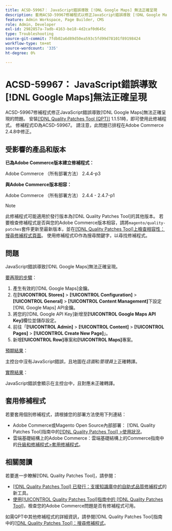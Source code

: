 ```yaml
---
title: ACSD-59967： JavaScript錯誤導致 [!DNL Google Maps] 無法正確呈現
description: 套用ACSD-59967修補程式以修正JavaScript錯誤導致 [!DNL Google Maps] 無法正確呈現的Adobe Commerce問題。
feature: Admin Workspace, Page Builder, CMS
role: Admin, Developer
exl-id: 2982857a-7adb-4163-be18-4d2caf0d645c
type: Troubleshooting
source-git-commit: 7fdb02a6d89d50ea593c5fd99d78101f89198424
workflow-type: tm+mt
source-wordcount: '335'
ht-degree: 0%

---
```


# ACSD-59967： JavaScript錯誤導致[!DNL Google Maps]無法正確呈現

ACSD-59967修補程式修正JavaScript錯誤導致[!DNL Google Maps]無法正確呈現的問題。 安裝[[!DNL Quality Patches Tool (QPT)]](https://experienceleague.adobe.com/zh-hant/docs/commerce-operations/tools/quality-patches-tool/quality-patches-tool-to-self-serve-quality-patches) 1.1.51時，即可使用此修補程式。 修補程式ID為ACSD-59967。 請注意，此問題已排程在Adobe Commerce 2.4.8中修正。

## 受影響的產品和版本

**已為Adobe Commerce版本建立修補程式：**

Adobe Commerce （所有部署方法） 2.4.4-p3

**與Adobe Commerce版本相容：**

Adobe Commerce （所有部署方法） 2.4.4 - 2.4.7-p1

>[!NOTE]
>
>此修補程式可能適用於發行版本為[!DNL Quality Patches Tool]的其他版本。 若要檢查修補程式是否與您的Adobe Commerce版本相容，請將`magento/quality-patches`套件更新至最新版本，並在[[!DNL Quality Patches Tool]上檢查相容性：搜尋修補程式頁面](https://experienceleague.adobe.com/tools/commerce-quality-patches/index.html?lang=zh-Hant)。 使用修補程式ID作為搜尋關鍵字，以尋找修補程式。

## 問題

JavaScript錯誤導致[!DNL Google Maps]無法正確呈現。

<u>要再現的步驟</u>：

1. 產生有效的[!DNL Google Maps]金鑰。
1. 在&#x200B;**[!UICONTROL Stores]** > **[!UICONTROL Configuration]** > **[!UICONTROL General]** > **[!UICONTROL Content Management]**&#x200B;下設定[!DNL Google Maps] API金鑰。
1. 將您的[!DNL Google API Key]新增至&#x200B;**[!UICONTROL Google Maps API Key]**&#x200B;欄位並儲存設定。
1. 前往「**[!UICONTROL Admin]** > **[!UICONTROL Content]** > **[!UICONTROL Pages]** > **[!UICONTROL Create New Page]**」。
1. 新增&#x200B;**[!UICONTROL Row]**&#x200B;專案和&#x200B;**[!UICONTROL Maps]**&#x200B;專案。

<u>預期結果</u>：

主控台中沒有JavaScript錯誤，且地圖在&#x200B;*店面*&#x200B;和&#x200B;*管理員*&#x200B;上正確轉譯。

<u>實際結果</u>：

JavaScript錯誤會顯示在主控台中，且對應未正確轉譯。

## 套用修補程式

若要套用個別修補程式，請根據您的部署方法使用下列連結：

* Adobe Commerce或Magento Open Source內部部署： [!DNL Quality Patches Tool]指南中的[[!DNL Quality Patches Tool] >使用狀況](/help/tools/quality-patches-tool/usage.md)。
* 雲端基礎結構上的Adobe Commerce：雲端基礎結構上的Commerce指南中的[升級和修補程式>套用修補程式](https://experienceleague.adobe.com/docs/commerce-cloud-service/user-guide/develop/upgrade/apply-patches.html?lang=zh-Hant)。

## 相關閱讀

若要進一步瞭解[!DNL Quality Patches Tool]，請參閱：

* [[!DNL Quality Patches Tool] 已發行：支援知識庫中的自助式品質修補程式](https://experienceleague.adobe.com/zh-hant/docs/commerce-operations/tools/quality-patches-tool/quality-patches-tool-to-self-serve-quality-patches)的新工具。
* [使用[!UICONTROL Quality Patches Tool]指南中的 [!DNL Quality Patches Tool]](/help/tools/quality-patches-tool/patches-available-in-qpt/check-patch-for-magento-issue-with-magento-quality-patches.md)，檢查您的Adobe Commerce問題是否有修補程式可用。


如需QPT中其他修補程式的詳細資訊，請參閱[!DNL Quality Patches Tool]指南中的[[!DNL Quality Patches Tool]：搜尋修補程式](https://experienceleague.adobe.com/tools/commerce-quality-patches/index.html?lang=zh-Hant)。
